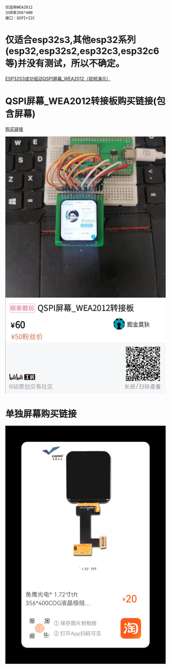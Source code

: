```
仅适用WEA2012
分辨率356*400
接口：QSPI+I2C
```

# 仅适合esp32s3,其他esp32系列(esp32,esp32s2,esp32c3,esp32c6等)并没有测试，所以不确定。

[ESP32S3成功驱动QSPI屏幕_WEA2012（视频演示）](https://www.bilibili.com/video/BV1wz4y1g7Tu/?share_source=copy_web&vd_source=22bec63878894fb747aa6bda6a91f2ad)

# QSPI屏幕_WEA2012转接板购买链接(包含屏幕)

[购买链接](https://mall.bilibili.com/neul-next/index.html?page=mall-up_itemDetail&noTitleBar=1&itemsId=1103222126&from=items_share&msource=items_share)

![blibli](./images/MAGICSNAPSHOT_1692697889556.jpg)

# 单独屏幕购买链接

![tb_image](./images/tb_image_share_1692698298762.jpg)